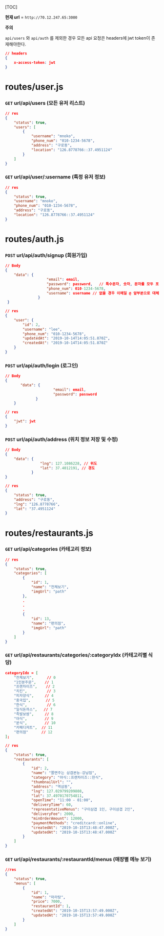 [TOC]



**현재 url** = `http://70.12.247.65:3000`

**주의**

`api/users` 와 `api/auth` 를 제외한 경우 모든 api 요청은 headers에 jwt token이 존재해야한다.

```json
// headers
{
    x-access-token: jwt
}
```



# routes/user.js



### `GET` url/api/users (모든 유저 리스트)

```json
// res
{
    "status": true,
    "users": [
        {
            "username": "mnoko",
            "phone_num": "010-1234-5678",
            "address": "구로동",
            "location": "126.8778766::37.4951124"
        }
    ]
}
```



### `GET` url/api/user/:username (특정 유저 정보)

```json
// res
{
    "status": true,
    "username": "mnoko",
    "phone_num": "010-1234-5678",
    "address": "구로동",
    "location": "126.8778766::37.4951124"
}
```



# routes/auth.js

### `POST` url/api/auth/signup (회원가입)

```json
// Body
{
    "data": {
                   "email": email,
                   "password": password,   // 특수문자, 숫자, 문자를 모두 포함한 8~15자리
                   "phone_num": 010-1234-5678,
                   "username": username // 없을 경우 이메일 @ 앞부분으로 대체
               }
 }   

// res
{
    "user": {
        "id": 2,
        "username": "lee",
        "phone_num": "010-1234-5678",
        "updatedAt": "2019-10-14T14:05:51.870Z",
        "createdAt": "2019-10-14T14:05:51.870Z"
    }
}
```



### `POST` url/api/auth/login (로그인)

```json
// Body
{
       "data": {
                      "email": email,
                      "password": password
              }
    }   

// res
{
    "jwt": jwt
}
```



### `POST` url/api/auth/address (위치 정보 저장 및 수정)

```json
// Body
{
    "data": {
                "lng": 127.1086228, // 위도
                "lat": 37.4012191, // 경도
    		}
}

// res
{
    "status": true,
    "address": "구로동",
    "lng": "126.8778766",
    "lat": "37.4951124"
}
```



# routes/restaurants.js

### `GET` url/api/categories (카테고리 정보)

```json
// res
{
    "status": true,
    "categories": [
        {
            "id": 1,
            "name": "전체보기",
            "imgUrl": "path"
        },
        .
        .
        .
        {
            "id": 13,
            "name": "편의점",
            "imgUrl": "path"
        }
    ]
}
```



### `GET` url/api/restaurants/categories/:categoryIdx (카테고리별 식당)

```json
categoryIdx = [
    "전체보기",      // 0
    "1인분주문",    // 1
    "프랜차이즈",    // 2
    "치킨",         // 3
    "피자양식",     // 4
    "중국집",       // 5
    "한식",         // 6
    "일식돈까스",   // 7
    "족발보쌈",     // 8
    "야식",        // 9
    "분식",        // 10
    "카페디저트",  // 11
    "편의점"      // 12
];

// res
{
    "status": true,
    "restaurants": [
        {
            "id": 2,
            "name": "쫄면주는 삼겹본능-강남점",
            "category": "야식::프랜차이즈::한식",
            "thumbnailUrl": "",
            "address": "역삼동",
            "lng": 127.029799209808,
            "lat": 37.4970170754811,
            "openTime": "11:00 - 01:00",
            "deliveryTime": 60,
            "representativeMenus": "구이삼겹 1인, 구이삼겹 2인",
            "deliveryFee": 2000,
            "minOrderAmount": 12000,
            "paymentMethods": "creditcard::online",
            "createdAt": "2019-10-15T13:48:47.000Z",
            "updatedAt": "2019-10-15T13:48:47.000Z"
        }
    ]
}
```



### `GET` url/api/restaurants/:restaurantId/menus (매장별 메뉴 보기)

```json
//res 
{
    "status": true,
    "menus": [
        {
            "id": 1,
            "name": "마라탕",
            "price": 7000,
            "restaurantId": 1,
            "createdAt": "2019-10-15T13:57:49.000Z",
            "updatedAt": "2019-10-15T13:57:49.000Z"
        }
    ]
}
```

